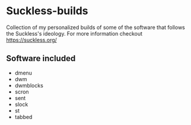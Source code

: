 # Suckless-builds
Collection of my personalized builds of some of the software that follows the Suckless's ideology. 
For more information checkout https://suckless.org/

## Software included
- dmenu
- dwm
- dwmblocks
- scron
- sent
- slock
- st
- tabbed
